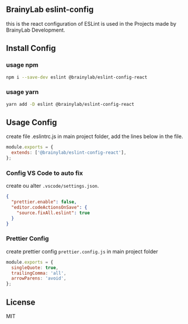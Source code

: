 ## BrainyLab eslint-config
this is the react configuration of ESLint is used in the Projects made by BrainyLab Development.

## Install Config

### usage npm
```bash
npm i --save-dev eslint @brainylab/eslint-config-react
```

### usage yarn
```bash
yarn add -D eslint @brainylab/eslint-config-react
```
## Usage Config

create file .eslintrc.js in main project folder, add the lines below in the file.

```js
module.exports = {
  extends: ['@brainylab/eslint-config-react'],
};
```
### Config VS Code to auto fix

create ou alter `.vscode/settings.json`.

```json
{
  "prettier.enable": false,
  "editor.codeActionsOnSave": {
    "source.fixAll.eslint": true
  }
}
```

### Prettier Config

create prettier config `prettier.config.js` in main project folder

```javascript
module.exports = {
  singleQuote: true,
  trailingComma: 'all',
  arrowParens: 'avoid',
};
```

## License

MIT
